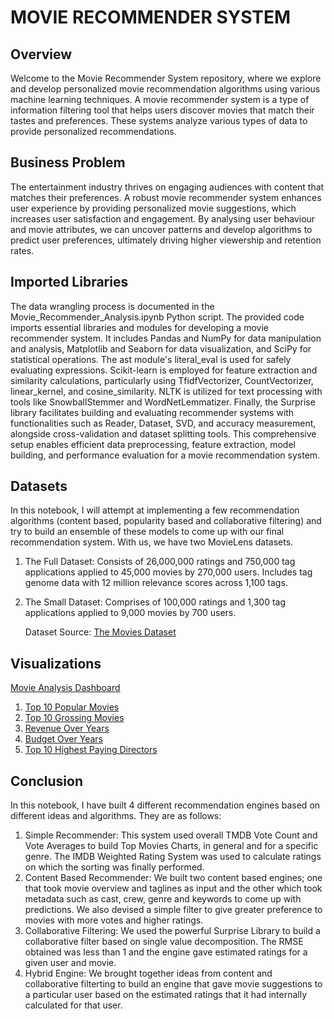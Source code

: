 # MOVIE RECOMMENDER SYSTEM
 
## Overview

Welcome to the Movie Recommender System repository, where we explore and develop personalized movie recommendation algorithms using various machine learning techniques. A movie recommender system is a type of information filtering tool that helps users discover movies that match their tastes and preferences. These systems analyze various types of data to provide personalized recommendations.

## Business Problem

The entertainment industry thrives on engaging audiences with content that matches their preferences. A robust movie recommender system enhances user experience by providing personalized movie suggestions, which increases user satisfaction and engagement. By analysing user behaviour and movie attributes, we can uncover patterns and develop algorithms to predict user preferences, ultimately driving higher viewership and retention rates.

## Imported Libraries

The data wrangling process is documented in the Movie_Recommender_Analysis.ipynb Python script. The provided code imports essential libraries and modules for developing a movie recommender system. It includes Pandas and NumPy for data manipulation and analysis, Matplotlib and Seaborn for data visualization, and SciPy for statistical operations. The ast module's literal_eval is used for safely evaluating expressions. Scikit-learn is employed for feature extraction and similarity calculations, particularly using TfidfVectorizer, CountVectorizer, linear_kernel, and cosine_similarity. NLTK is utilized for text processing with tools like SnowballStemmer and WordNetLemmatizer. Finally, the Surprise library facilitates building and evaluating recommender systems with functionalities such as Reader, Dataset, SVD, and accuracy measurement, alongside cross-validation and dataset splitting tools. This comprehensive setup enables efficient data preprocessing, feature extraction, model building, and performance evaluation for a movie recommendation system.

## Datasets

In this notebook, I will attempt at implementing a few recommendation algorithms (content based, popularity based and collaborative filtering) and try to build an ensemble of these models to come up with our final recommendation system. With us, we have two MovieLens datasets.

1. The Full Dataset: Consists of 26,000,000 ratings and 750,000 tag applications applied to 45,000 movies by 270,000 users. Includes tag genome data with 12 million relevance scores across 1,100 tags.
2. The Small Dataset: Comprises of 100,000 ratings and 1,300 tag applications applied to 9,000 movies by 700 users.

   Dataset Source: [The Movies Dataset](https://www.kaggle.com/datasets/rounakbanik/the-movies-dataset)

## Visualizations

[Movie Analysis Dashboard](https://public.tableau.com/shared/FW96MF497?:display_count=n&:origin=viz_share_link)
1. [Top 10 Popular Movies](https://public.tableau.com/shared/PD2G2SQ49?:display_count=n&:origin=viz_share_link)
2. [Top 10 Grossing Movies](https://public.tableau.com/shared/6TWKRSD79?:display_count=n&:origin=viz_share_link)
3. [Revenue Over Years](https://public.tableau.com/shared/NMPNR8B96?:display_count=n&:origin=viz_share_link)
4. [Budget Over Years](https://public.tableau.com/shared/582PXXNH8?:display_count=n&:origin=viz_share_link)
5. [Top 10 Highest Paying Directors](https://public.tableau.com/shared/Y6QX9TWTW?:display_count=n&:origin=viz_share_link)

## Conclusion

In this notebook, I have built 4 different recommendation engines based on different ideas and algorithms. They are as follows:
1.	Simple Recommender: This system used overall TMDB Vote Count and Vote Averages to build Top Movies Charts, in general and for a specific genre. The IMDB Weighted Rating System was used to calculate ratings on which the sorting was finally performed.
2.	Content Based Recommender: We built two content based engines; one that took movie overview and taglines as input and the other which took metadata such as cast, crew, genre and keywords to come up with predictions. We also devised a simple filter to give greater preference to movies with more votes and higher ratings.
3.	Collaborative Filtering: We used the powerful Surprise Library to build a collaborative filter based on single value decomposition. The RMSE obtained was less than 1 and the engine gave estimated ratings for a given user and movie.
4.	Hybrid Engine: We brought together ideas from content and collaborative filterting to build an engine that gave movie suggestions to a particular user based on the estimated ratings that it had internally calculated for that user.
